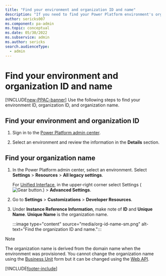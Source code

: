 ```yaml
---
title: "Find your environment and organization ID and name"
description: "If you need to find your Power Platform environment's organization ID and name for any reason, this page explains how to find this information in your settings."
author: sericks007
ms.component: pa-admin
ms.topic: conceptual
ms.date: 05/30/2022
ms.subservice: admin
ms.author: sericks
search.audienceType: 
  - admin
---
```


# Find your environment and organization ID and name

[!INCLUDE[new-PPAC-banner](~/includes/new-PPAC-banner.md)]
Use the following steps to find your environment ID, organization ID, and organization name.

## Find your environment and organization ID

1. Sign in to the [Power Platform admin center](https://admin.powerplatform.microsoft.com).

2. Select an environment and review the information in the **Details** section.

## Find your organization name

1.	In the Power Platform admin center, select an environment. Select **Settings** > **Resources** > **All legacy settings**.

    For [Unified Interface](about-unified-interface.md), in the upper-right corner select Settings (![Gear button.](media/selection-rule-gear.png "Gear button")) > **Advanced Settings**.
   
2. Go to **Settings** > **Customizations** > **Developer Resources**.

3. Under **Instance Reference Information**, make note of **ID** and **Unique Name**. **Unique Name** is the organization name.

   :::image type="content" source="media/org-id-name-sm.png" alt-text="Find the organization ID and name.":::

> [!NOTE]
> The organization name is derived from the domain name when the environment was provisioned. You cannot change the organization name using the [Business Unit](create-edit-business-units.md) form but it can be changed using the [Web API](/dynamics365/customer-engagement/web-api/businessunit?view=dynamics-ce-odata-9).




[!INCLUDE[footer-include](../includes/footer-banner.md)]
